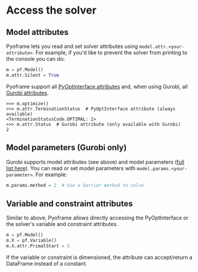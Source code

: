# Access the solver

## Model attributes

Pyoframe lets you read and set solver attributes using `model.attr.<your-attribute>`. For example, if you'd like to prevent the solver from printing to the console you can do:

```python
m = pf.Model()
m.attr.Silent = True
```

Pyoframe support all [PyOptInterface attributes](https://metab0t.github.io/PyOptInterface/model.html#id1) and, when using Gurobi, all [Gurobi attributes](https://docs.gurobi.com/projects/optimizer/en/current/reference/attributes/model.html).

```pycon
>>> m.optimize()
>>> m.attr.TerminationStatus  # PyOptInterface attribute (always available)
<TerminationStatusCode.OPTIMAL: 2>
>>> m.attr.Status  # Gurobi attribute (only available with Gurobi)
2

```

## Model parameters (Gurobi only)

Gurobi supports model attributes (see above) and model parameters ([full list here](https://docs.gurobi.com/projects/optimizer/en/current/reference/parameters.html)). You can read or set model parameters with `model.params.<your-parameter>`. For example:

```python
m.params.method = 2  # Use a barrier method to solve
```

## Variable and constraint attributes

Similar to above, Pyoframe allows directly accessing the PyOptInterface or the solver's variable and constraint attributes.

```python
m = pf.Model()
m.X = pf.Variable()
m.X.attr.PrimalStart = 5
```

If the variable or constraint is dimensioned, the attribute can accept/return a DataFrame instead of a constant.



